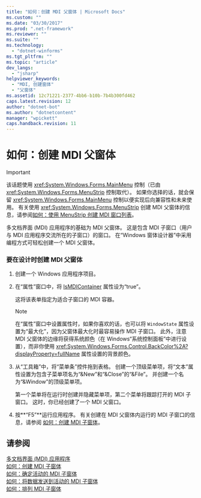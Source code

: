 ```yaml
---
title: "如何：创建 MDI 父窗体 | Microsoft Docs"
ms.custom: ""
ms.date: "03/30/2017"
ms.prod: ".net-framework"
ms.reviewer: ""
ms.suite: ""
ms.technology: 
  - "dotnet-winforms"
ms.tgt_pltfrm: ""
ms.topic: "article"
dev_langs: 
  - "jsharp"
helpviewer_keywords: 
  - "MDI, 创建窗体"
  - "父窗体"
ms.assetid: 12c71221-2377-4bb6-b10b-7b4b300fd462
caps.latest.revision: 12
author: "dotnet-bot"
ms.author: "dotnetcontent"
manager: "wpickett"
caps.handback.revision: 11
---
```

# 如何：创建 MDI 父窗体
> [!IMPORTANT]
>  该话题使用 <xref:System.Windows.Forms.MainMenu> 控制（已由 <xref:System.Windows.Forms.MenuStrip> 控制取代）。  如果你选择的话，就会保留 <xref:System.Windows.Forms.MainMenu> 控制以便实现后向兼容性和未来使用。  有关使用 <xref:System.Windows.Forms.MenuStrip> 创建 MDI 父窗体的信息，请参阅[如何：使用 MenuStrip 创建 MDI 窗口列表](../../../../docs/framework/winforms/controls/how-to-create-an-mdi-window-list-with-menustrip-windows-forms.md)。  
  
 多文档界面 \(MDI\) 应用程序的基础为 MDI 父窗体。  这是包含 MDI 子窗口（用户与 MDI 应用程序交流所在的子窗口）的窗口。  在“Windows 窗体设计器”中采用编程方式可轻松创建一个 MDI 父窗体。  
  
### 要在设计时创建 MDI 父窗体  
  
1.  创建一个 Windows 应用程序项目。  
  
2.  在“属性”窗口中，将 [IsMDIContainer](frlrfSystemWindowsFormsFormClassIsMDIContainerTopic) 属性设为“true”。  
  
     这将该表单指定为适合子窗口的 MDI 容器。  
  
    > [!NOTE]
    >  在“属性”窗口中设置属性时，如果你喜欢的话，也可以将 `WindowState` 属性设置为“最大化”，因为父窗体最大化时最容易操作 MDI 子窗口。  此外，注意 MDI 父窗体的边缘将获得系统颜色（在 Windows“系统控制面板”中进行设置），而非你使用 <xref:System.Windows.Forms.Control.BackColor%2A?displayProperty=fullName> 属性设置的背景颜色。  
  
3.  从“工具箱”中，将“菜单条”控件拖到表格。  创建一个顶级菜单项，将“文本”属性设置为包含子菜单项名为“&New”和“&Close”的“&File”。  并创建一个名为“&Window”的顶级菜单项。  
  
     第一个菜单将在运行时创建并隐藏菜单项，第二个菜单将跟踪打开的 MDI 子窗口。  这时，你已经创建了一个 MDI 父窗口。  
  
4.  按**“F5”**运行应用程序。  有关创建在 MDI 父窗体内运行的 MDI 子窗口的信息，请参阅 [如何：创建 MDI 子窗体](../../../../docs/framework/winforms/advanced/how-to-create-mdi-child-forms.md)。  
  
## 请参阅  
 [多文档界面 \(MDI\) 应用程序](../../../../docs/framework/winforms/advanced/multiple-document-interface-mdi-applications.md)   
 [如何：创建 MDI 子窗体](../../../../docs/framework/winforms/advanced/how-to-create-mdi-child-forms.md)   
 [如何：确定活动的 MDI 子窗体](../../../../docs/framework/winforms/advanced/how-to-determine-the-active-mdi-child.md)   
 [如何：将数据发送到活动的 MDI 子窗体](../../../../docs/framework/winforms/advanced/how-to-send-data-to-the-active-mdi-child.md)   
 [如何：排列 MDI 子窗体](../../../../docs/framework/winforms/advanced/how-to-arrange-mdi-child-forms.md)